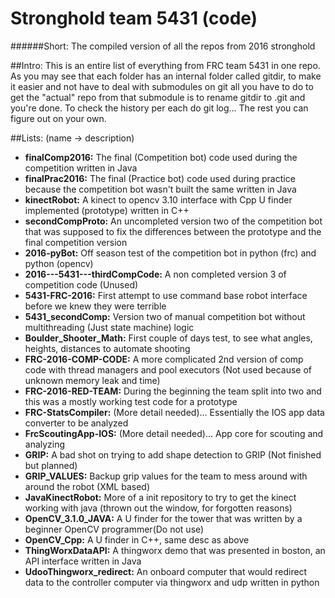 # Stronghold team 5431 (code)
######Short: The compiled version of all the repos from 2016 stronghold

##Intro:
  This is an entire list of everything from FRC team 5431 in one repo. As you may see that each folder has an internal folder called gitdir, to make it easier and not have to deal with submodules on git all you have to do to get the "actual" repo from that submodule is to rename gitdir to .git and you're done. To check the history per each do git log... The rest you can figure out on your own.
  
##Lists: (name -> description)
  * **finalComp2016:** The final (Competition bot) code used during the competition written in Java
  * **finalPrac2016:** The final (Practice bot) code used during practice because the competition bot wasn't built the same written in Java
  * **kinectRobot:** A kinect to opencv 3.10 interface with Cpp U finder implemented (prototype) written in C++
  * **secondCompProto:** An uncompleted version two of the competition bot that was supposed to fix the differences between the prototype and the final competition version
  * **2016-pyBot:** Off season test of the competition bot in python (frc) and python (opencv)
  * **2016---5431---thirdCompCode:** A non completed version 3 of competition code (Unused)
  * **5431-FRC-2016:** First attempt to use command base robot interface before we knew they were terrible
  * **5431_secondComp:** Version two of manual competition bot without multithreading (Just state machine) logic
  * **Boulder_Shooter_Math:** First couple of days test, to see what angles, heights, distances to automate shooting
  * **FRC-2016-COMP-CODE:** A more complicated 2nd version of comp code with thread managers and pool executors (Not used because of unknown memory leak and time)
  * **FRC-2016-RED-TEAM:** During the beginning the team split into two and this was a mostly working test code for a prototype
  * **FRC-StatsCompiler:** (More detail needed)... Essentially the IOS app data converter to be analyzed
  * **FrcScoutingApp-IOS:** (More detail needed)... App core for scouting and analyzing
  * **GRIP:** A bad shot on trying to add shape detection to GRIP (Not finished but planned)
  * **GRIP_VALUES:** Backup grip values for the team to mess around with around the robot (XML based)
  * **JavaKinectRobot:** More of a init repository to try to get the kinect working with java (thrown out the window, for forgotten reasons)
  * **OpenCV_3.1.0_JAVA:** A U finder for the tower that was written by a beginner OpenCV programmer(Do not use)
  * **OpenCV_Cpp:** A U finder in C++, same desc as above
  * **ThingWorxDataAPI:** A thingworx demo that was presented in boston, an API interface written in Java
  * **UdooThingworx_redirect:** An onboard computer that would redirect data to the controller computer via thingworx and udp written in python
